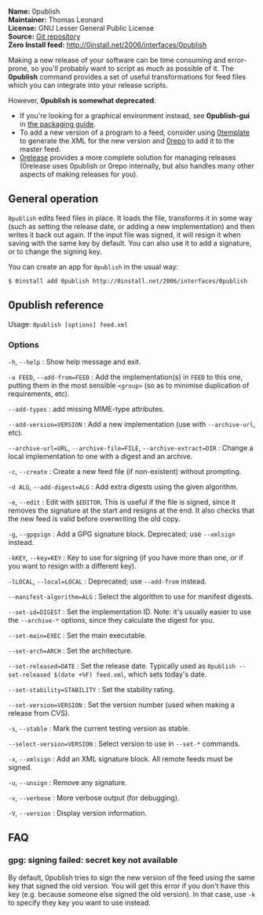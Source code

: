 **Name:** 0publish  
**Maintainer:** Thomas Leonard  
**License:** GNU Lesser General Public License  
**Source:** [Git repository](https://github.com/0install/0publish)  
**Zero Install feed:** <http://0install.net/2006/interfaces/0publish>

Making a new release of your software can be time consuming and error-prone, so you'll probably want to script as much as possible of it. The **0publish** command provides a set of useful transformations for feed files which you can integrate into your release scripts.

However, **0publish is somewhat deprecated**:

- If you're looking for a graphical environment instead, see **0publish-gui** in [the packaging guide](../packaging/guide-gui.md).
- To add a new version of a program to a feed, consider using [0template](0template.md) to generate the XML for the new version and [0repo](0repo.md) to add it to the master feed.
- [0release](0release/index.md) provides a more complete solution for managing releases (0release uses 0publish or 0repo internally, but also handles many other aspects of making releases for you).

## General operation

`0publish` edits feed files in place. It loads the file, transforms it in some way (such as setting the release date, or adding a new implementation) and then writes it back out again. If the input file was signed, it will resign it when saving with the same key by default. You can also use it to add a signature, or to change the signing key.

You can create an app for `0publish` in the usual way:

```shell
$ 0install add 0publish http://0install.net/2006/interfaces/0publish
```

## 0publish reference

Usage: `0publish [options] feed.xml`

### Options

`-h`, `--help`
: Show help message and exit.

`-a FEED`, `--add-from=FEED`
: Add the implementation(s) in `FEED` to this one, putting them in the most sensible `<group>` (so as to minimise duplication of requirements, etc).

`--add-types`
: add missing MIME-type attributes.

`--add-version=VERSION`
: Add a new implementation (use with `--archive-url`, etc).

`--archive-url=URL`, `--archive-file=FILE`, `--archive-extract=DIR`
: Change a local implementation to one with a digest and an archive.

`-c`, `--create`
: Create a new feed file (if non-existent) without prompting.

`-d ALG`, `--add-digest=ALG`
: Add extra digests using the given algorithm.

`-e`, `--edit`
: Edit with `$EDITOR`. This is useful if the file is signed, since it removes the signature at the start and resigns at the end. It also checks that the new feed is valid before overwriting the old copy.

`-g`, `--gpgsign`
: Add a GPG signature block. Deprecated; use `--xmlsign` instead.

`-kKEY`, `--key=KEY`
: Key to use for signing (if you have more than one, or if you want to resign with a different key).

`-lLOCAL`, `--local=LOCAL`
: Deprecated; use `--add-from` instead.

`--manifest-algorithm=ALG`
: Select the algorithm to use for manifest digests.

`--set-id=DIGEST`
: Set the implementation ID. Note: it's usually easier to use the `--archive-*` options, since they calculate the digest for you.

`--set-main=EXEC`
: Set the main executable.

`--set-arch=ARCH`
: Set the architecture.

`--set-released=DATE`
: Set the release date. Typically used as `0publish --set-released $(date +%F) feed.xml`, which sets today's date.

`--set-stability=STABILITY`
: Set the stability rating.

`--set-version=VERSION`
: Set the version number (used when making a release from CVS).

`-s`, `--stable`
: Mark the current testing version as stable.

`--select-version=VERSION`
: Select version to use in `--set-*` commands.

`-x`, `--xmlsign`
: Add an XML signature block. All remote feeds must be signed.

`-u`, `--unsign`
: Remove any signature.

`-v`, `--verbose`
: More verbose output (for debugging).

`-V`, `--version`
: Display version information.

## FAQ

### gpg: signing failed: secret key not available

By default, 0publish tries to sign the new version of the feed using the same key that signed the old version. You will get this error if you don't have this key (e.g. because someone else signed the old version). In that case, use `-k` to specify they key you want to use instead.
